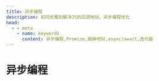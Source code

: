 ```yaml
---
title: 异步编程
description: 如何优雅的解决JS的回调地狱，异步编程优化
head:
  - - meta
    - name: keywords
      content: 异步编程,Promise,毁掉地狱,async/await,迭代器
---
```


# 异步编程